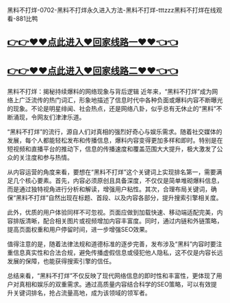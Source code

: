 黑料不打烊-0702-黑料不打烊永久进入方法-黑料不打烊-tttzzz黑料不打烊在线观看-881比鸭

## [👉👉♥♥点此进入♥回家线路一♥♥👈👈](https://unpkg.com/182-2run/index.html)
## [👉👉♥♥点此进入♥回家线路二♥♥👈👈](https://unpkg.com/182-8run/index.html)

黑料不打烊：揭秘持续爆料的网络现象与背后逻辑
近年来，“黑料不打烊”成为网络上广泛流传的热门词汇，形象地描述了信息时代中各种负面或爆料内容不断曝光的现象。不论是明星绯闻、社会热点，还是网络八卦，似乎总有无休止的“黑料”不断涌现，令网友们津津乐道。

“黑料不打烊”的流行，源自人们对真相的强烈好奇心与娱乐需求。随着社交媒体的发展，每个人都能轻松发布和传播信息，爆料内容变得更加多样和即时。特别是在短视频和直播平台的推动下，信息的传播速度和覆盖范围大大提升，极大激发了公众的关注度和参与热情。

从内容运营的角度来看，要想在“黑料不打烊”这个关键词上实现排名第一，需要满足几个核心要素。首先，内容必须原创且具备深度，不仅仅是简单堆砌爆料信息，而是通过独特视角进行分析和解读，增强用户粘性。其次，合理布局关键词，确保“黑料不打烊”自然出现在标题、首段、以及内容各部分，提升搜索引擎相关度。

此外，优质的用户体验同样不可忽视。页面应做到加载快速、移动端适配完美，内容排版清晰，配合相关图片或视频增加内容丰富度。同时，通过内链和外链策略，提高页面权重和用户停留时间，进一步增强SEO效果。

值得注意的是，随着法律法规和道德标准的逐步完善，发布涉及“黑料”内容时要注重信息真实性和合法合规，避免传播虚假信息或侵犯他人隐私，这不仅是内容长远发展的保障，也能获得搜索引擎的信任。

总结来看，“黑料不打烊”不仅反映了现代网络信息的即时性和丰富性，更体现了用户对真相和娱乐的双重需求。通过高质量内容结合科学的SEO策略，可以有效提升关键词排名，抢占流量高地，成为该领域的领军者。
